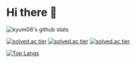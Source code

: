 # Hi there 👋
![kyum06's github stats](https://github-readme-stats.vercel.app/api?username=kyum06)<br>

[![solved.ac tier](http://mazassumnida.wtf/api/generate_badge?boj=yukyum)](https://solved.ac/yukyum)
[![solved.ac tier](http://mazassumnida.wtf/api/v2/generate_badge?boj=yukyum)](https://solved.ac/yukyum)
[![solved.ac tier](http://mazassumnida.wtf/api/mini/generate_badge?boj=yukyum)](https://solved.ac/yukyum)

[![Top Langs](https://github-readme-stats.vercel.app/api/top-langs/?username=kyum06&layout=compact)](https://github.com/kyum06)
